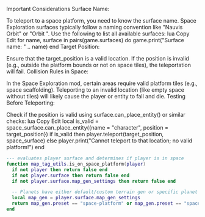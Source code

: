 Important Considerations
Surface Name:

To teleport to a space platform, you need to know the surface name. Space Exploration surfaces typically follow a naming convention like "Nauvis Orbit" or "Orbit <body>".
Use the following to list all available surfaces:
lua
Copy
Edit
for name, surface in pairs(game.surfaces) do
  game.print("Surface name: " .. name)
end
Target Position:

Ensure that the target_position is a valid location. If the position is invalid (e.g., outside the platform bounds or not on space tiles), the teleportation will fail.
Collision Rules in Space:

In the Space Exploration mod, certain areas require valid platform tiles (e.g., space scaffolding). Teleporting to an invalid location (like empty space without tiles) will likely cause the player or entity to fall and die.
Testing Before Teleporting:

Check if the position is valid using surface.can_place_entity() or similar checks:
lua
Copy
Edit
local is_valid = space_surface.can_place_entity({name = "character", position = target_position})
if is_valid then
  player.teleport(target_position, space_surface)
else
  player.print("Cannot teleport to that location; no valid platform!")
end


```lua
--- evaluates player surface and determines if player is in space
function map_tag_utils.is_on_space_platform(player)
  if not player then return false end
  if not player.surface then return false end
  if not player.surface.map_gen_settings then return false end

  -- Planets have either default/custom terrain gen or specific planet presets
  local map_gen = player.surface.map_gen_settings
  return map_gen.preset == "space-platform" or map_gen.preset == "space"
end
```